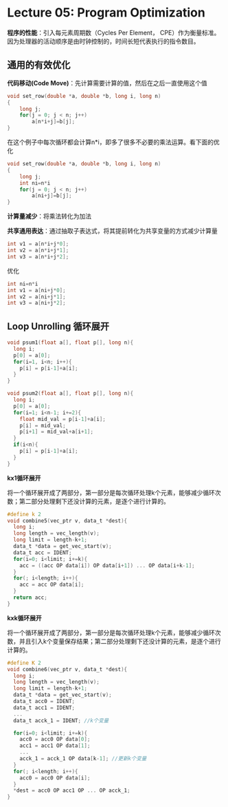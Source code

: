# Lecture 05: Program Optimization

**程序的性能**：引入每元素周期数（Cycles Per Element， CPE）作为衡量标准。因为处理器的活动顺序是由时钟控制的，时间长短代表执行的指令数目。

<!-- more -->

## 通用的有效优化

**代码移动(Code Move)**：先计算需要计算的值，然后在之后一直使用这个值

```c
void set_row(double *a, double *b, long i, long n)
{
    long j;
    for(j = 0; j < n; j++)
        a[n*i+j]=b[j];
}
```

在这个例子中每次循环都会计算n*i，即多了很多不必要的乘法运算。看下面的优化

```c
void set_row(double *a, double *b, long i, long n)
{
    long j;
    int ni=n*i
    for(j = 0; j < n; j++)
        a[ni+j]=b[j];
}
```

**计算量减少**：将乘法转化为加法

**共享通用表达**：通过抽取子表达式，将其提前转化为共享变量的方式减少计算量

```c
int v1 = a[n*i+j*0];
int v2 = a[n*i+j*1];
int v3 = a[n*i+j*2];
```

优化

```c
int ni=n*i
int v1 = a[ni+j*0];
int v2 = a[ni+j*1];
int v3 = a[ni+j*2];
```

## Loop Unrolling 循环展开

```c
void psum1(float a[], float p[], long n){
  long i;
  p[0] = a[0];
  for(i=1, i<n; i++){
    p[i] = p[i-1]+a[i];
  }
} 

void psum2(float a[], float p[], long n){
  long i;
  p[0] = a[0];
  for(i=1; i<n-1; i+=2){
    float mid_val = p[i-1]+a[i];
    p[i] = mid_val;
    p[i+1] = mid_val+a[i+1];
  }
  if(i<n){
    p[i] = p[i-1]+a[i];
  }
}
```

**kx1循环展开**

将一个循环展开成了两部分，第一部分是每次循环处理k个元素，能够减少循环次数；第二部分处理剩下还没计算的元素，是逐个进行计算的。

```c
#define k 2
void combine5(vec_ptr v, data_t *dest){
  long i;
  long length = vec_length(v);
  long limit = length-k+1;
  data_t *data = get_vec_start(v);
  data_t acc = IDENT;
  for(i=0; i<limit; i+=k){
    acc = ((acc OP data[i]) OP data[i+1]) ... OP data[i+k-1];
  }
  for(; i<length; i++){
    acc = acc OP data[i];
  }
  return acc;
}
```

**kxk循环展开**

将一个循环展开成了两部分，第一部分是每次循环处理k个元素，能够减少循环次数，并且引入k个变量保存结果；第二部分处理剩下还没计算的元素，是逐个进行计算的。

```c
#define K 2
void combine6(vec_ptr v, data_t *dest){
  long i;
  long length = vec_length(v);
  long limit = length-k+1;
  data_t *data = get_vec_start(v);
  data_t acc0 = IDENT;
  data_t acc1 = IDENT;
  ...
  data_t acck_1 = IDENT; //k个变量

  for(i=0; i<limit; i+=k){
    acc0 = acc0 OP data[0];
    acc1 = acc1 OP data[1];
    ...
    acck_1 = acck_1 OP data[k-1]; //更新k个变量
  }  
  for(; i<length; i++){
    acc0 = acc0 OP data[i];
  }
  *dest = acc0 OP acc1 OP ... OP acck_1;
}
```

